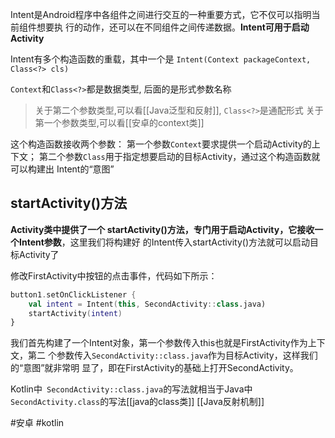 Intent是Android程序中各组件之间进行交互的一种重要方式，它不仅可以指明当前组件想要执 行的动作，还可以在不同组件之间传递数据。**Intent可用于启动Activity**

Intent有多个构造函数的重载，其中一个是
`Intent(Context packageContext, Class<?> cls)`

`Context`和`Class<?>`都是数据类型, 后面的是形式参数名称

>关于第二个参数类型,可以看[[Java泛型和反射]],  ` Class<?> `是通配形式
>关于第一个参数类型,可以看[[安卓的context类]]

这个构造函数接收两个参数：
第一个参数`Context`要求提供一个启动Activity的上下文；
第二个参数`Class`用于指定想要启动的目标Activity，通过这个构造函数就可以构建出 Intent的“意图”

## startActivity()方法
**Activity类中提供了一个 startActivity()方法，专门用于启动Activity，它接收一个Intent参数**，这里我们将构建好 的Intent传入startActivity()方法就可以启动目标Activity了

修改FirstActivity中按钮的点击事件，代码如下所示：

```kotlin
button1.setOnClickListener { 
	val intent = Intent(this, SecondActivity::class.java) 
	startActivity(intent) 
}
```

我们首先构建了一个Intent对象，第一个参数传入this也就是FirstActivity作为上下文，第二 个参数传入`SecondActivity::class.java`作为目标Activity，这样我们的“意图”就非常明 显了，即在FirstActivity的基础上打开SecondActivity。

Kotlin中` SecondActivity::class.java`的写法就相当于Java中`SecondActivity.class`的写法[[java的class类]]
[[Java反射机制]]

#安卓 
#kotlin 